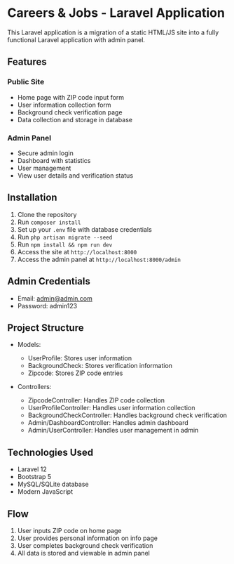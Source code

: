 # Careers & Jobs - Laravel Application

This Laravel application is a migration of a static HTML/JS site into a fully functional Laravel application with admin panel.

## Features

### Public Site
- Home page with ZIP code input form
- User information collection form
- Background check verification page
- Data collection and storage in database

### Admin Panel
- Secure admin login
- Dashboard with statistics
- User management
- View user details and verification status

## Installation

1. Clone the repository
2. Run `composer install`
3. Set up your `.env` file with database credentials
4. Run `php artisan migrate --seed`
5. Run `npm install && npm run dev`
6. Access the site at `http://localhost:8000`
7. Access the admin panel at `http://localhost:8000/admin`

## Admin Credentials
- Email: admin@admin.com
- Password: admin123

## Project Structure

- Models:
  - UserProfile: Stores user information
  - BackgroundCheck: Stores verification information
  - Zipcode: Stores ZIP code entries

- Controllers:
  - ZipcodeController: Handles ZIP code collection
  - UserProfileController: Handles user information collection
  - BackgroundCheckController: Handles background check verification
  - Admin/DashboardController: Handles admin dashboard
  - Admin/UserController: Handles user management in admin

## Technologies Used
- Laravel 12
- Bootstrap 5
- MySQL/SQLite database
- Modern JavaScript

## Flow
1. User inputs ZIP code on home page
2. User provides personal information on info page
3. User completes background check verification
4. All data is stored and viewable in admin panel
